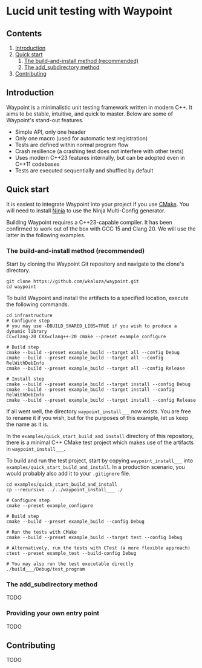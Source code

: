 # Lucid unit testing with Waypoint

## Contents

1. [Introduction](#introduction)
2. [Quick start](#quick-start)
    1. [The build-and-install method (recommended)](#the-build-and-install-method-recommended)
    2. [The add_subdirectory method](#the-add_subdirectory-method)
3. [Contributing](#contributing)

## Introduction

Waypoint is a minimalistic unit testing framework written in modern
C++.
It aims to be stable, intuitive, and quick to master.
Below are some of Waypoint's stand-out features.

* Simple API, only one header
* Only one macro (used for automatic test registration)
* Tests are defined within normal program flow
* Crash resilience (a crashing test does not interfere
  with other tests)
* Uses modern C++23 features internally, but can be adopted even in
  C++11 codebases
* Tests are executed sequentially and shuffled by default

## Quick start

It is easiest to integrate Waypoint into your project if you use
[CMake](https://cmake.org).
You will need to install [Ninja](https://ninja-build.org) to use the
Ninja Multi-Config generator.

Building Waypoint requires a C++23-capable compiler.
It has been confirmed to work out of the box with GCC 15 and Clang 20.
We will use the latter in the following examples.

### The build-and-install method (recommended)

Start by cloning the Waypoint Git repository and navigate to the
clone's directory.

```shell
git clone https://github.com/wkaluza/waypoint.git
cd waypoint
```

To build Waypoint and install the artifacts to a specified location,
execute the following commands.

```shell
cd infrastructure
# Configure step
# you may use -DBUILD_SHARED_LIBS=TRUE if you wish to produce a dynamic library
CC=clang-20 CXX=clang++-20 cmake --preset example_configure 

# Build step
cmake --build --preset example_build --target all --config Debug
cmake --build --preset example_build --target all --config RelWithDebInfo
cmake --build --preset example_build --target all --config Release

# Install step
cmake --build --preset example_build --target install --config Debug
cmake --build --preset example_build --target install --config RelWithDebInfo
cmake --build --preset example_build --target install --config Release
```

If all went well, the directory `waypoint_install___` now exists.
You are free to rename it if you wish, but for the purposes of this
example, let us keep the name as it is.

In the `examples/quick_start_build_and_install` directory of this repository, there is
a minimal C++ CMake test project which makes use of the artifacts in
`waypoint_install___`.

To build and run the test project, start by copying
`waypoint_install___` into `examples/quick_start_build_and_install`.
In a production scenario, you would probably also add it to your
`.gitignore` file.

```shell
cd examples/quick_start_build_and_install
cp --recursive ../../waypoint_install___ ./

# Configure step
cmake --preset example_configure

# Build step
cmake --build --preset example_build --config Debug

# Run the tests with CMake
cmake --build --preset example_build --target test --config Debug

# Alternatively, run the tests with CTest (a more flexible approach)
ctest --preset example_test --build-config Debug

# You may also run the test executable directly
./build___/Debug/test_program
```

### The add_subdirectory method

TODO

### Providing your own entry point

TODO

## Contributing

TODO
